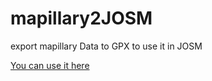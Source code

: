 mapillary2JOSM
==============

export mapillary Data to GPX to use it in JOSM

[You can use it here](http://osm.lyrk.de/mapillary2JOSM/)